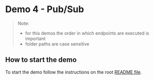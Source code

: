# Demo 4 - Pub/Sub

> Note:
>
> - for this demos the order in which endpoints are executed is important
> - folder paths are case sensitive

## How to start the demo

To start the demo follow the instructions on the root [README file](/README.md#how-to-run-the-demos).
